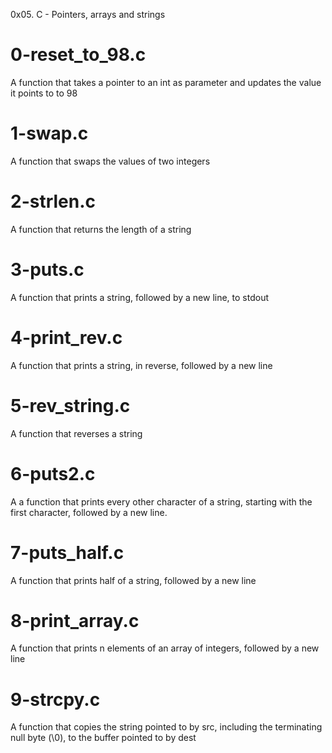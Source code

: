 0x05. C - Pointers, arrays and strings

# 0-reset_to_98.c
A function that takes a pointer to an int as parameter and updates the value it points to to 98

# 1-swap.c
A function that swaps the values of two integers

# 2-strlen.c
A function that returns the length of a string

# 3-puts.c
A function that prints a string, followed by a new line, to stdout

# 4-print_rev.c
A function that prints a string, in reverse, followed by a new line

# 5-rev_string.c
A function that reverses a string

# 6-puts2.c
A a function that prints every other character of a string, starting with the first character, followed by a new line.

# 7-puts_half.c
A function that prints half of a string, followed by a new line

# 8-print_array.c
A function that prints n elements of an array of integers, followed by a new line

# 9-strcpy.c
A function that copies the string pointed to by src, including the terminating null byte (\0), to the buffer pointed to by dest
